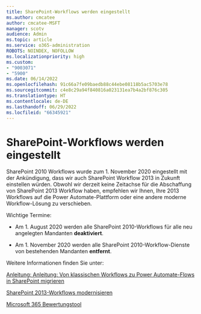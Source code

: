 ```yaml
---
title: SharePoint-Workflows werden eingestellt
ms.author: cmcatee
author: cmcatee-MSFT
manager: scotv
audience: Admin
ms.topic: article
ms.service: o365-administration
ROBOTS: NOINDEX, NOFOLLOW
ms.localizationpriority: high
ms.custom:
- "9003071"
- "5900"
ms.date: 06/14/2022
ms.openlocfilehash: 91c66a7fe09baedb88c44ebe08118b5ac5703e78
ms.sourcegitcommit: c4e8c29a94f840816a023131ea7b4a2bf876c305
ms.translationtype: HT
ms.contentlocale: de-DE
ms.lasthandoff: 06/29/2022
ms.locfileid: "66345921"
---
```

# <a name="sharepoint-workflows-retiring"></a>SharePoint-Workflows werden eingestellt

SharePoint 2010 Workflows wurde zum 1. November 2020 eingestellt mit der Ankündigung, dass wir auch SharePoint Workflow 2013 in Zukunft einstellen würden. Obwohl wir derzeit keine Zeitachse für die Abschaffung von SharePoint 2013 Workflow haben, empfehlen wir Ihnen, Ihre 2013 Workflows auf die Power Automate-Plattform oder eine andere moderne Workflow-Lösung zu verschieben.

Wichtige Termine:

- Am 1. August 2020 werden alle SharePoint 2010-Workflows für alle neu angelegten Mandanten **deaktiviert**.

- Am 1. November 2020 werden alle SharePoint 2010-Workflow-Dienste von bestehenden Mandanten **entfernt**.

Weitere Informationen finden Sie unter:

[Anleitung: Anleitung: Von klassischen Workflows zu Power Automate-Flows in SharePoint migrieren](https://aka.ms/sp-workflows-guidance)

[SharePoint 2013-Workflows modernisieren](https://aka.ms/modernize-workflows)

[Microsoft 365 Bewertungstool](https://aka.ms/assessment/workflow)